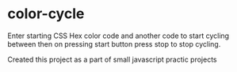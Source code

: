 ﻿# color-cycle
Enter starting CSS Hex color code and another code to start cycling between then on pressing start button press stop to stop cycling.

Created this project as a part of small javascript practic projects
